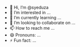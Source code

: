 - 👋 Hi, I’m @syeduza
- 👀 I’m interested in ...
- 🌱 I’m currently learning ...
- 💞️ I’m looking to collaborate on ...
- 📫 How to reach me ...
- 😄 Pronouns: ...
- ⚡ Fun fact: ...

<!---
syeduza/syeduza is a ✨ special ✨ repository because its `README.md` (this file) appears on your GitHub profile.
You can click the Preview link to take a look at your changes.
--->
